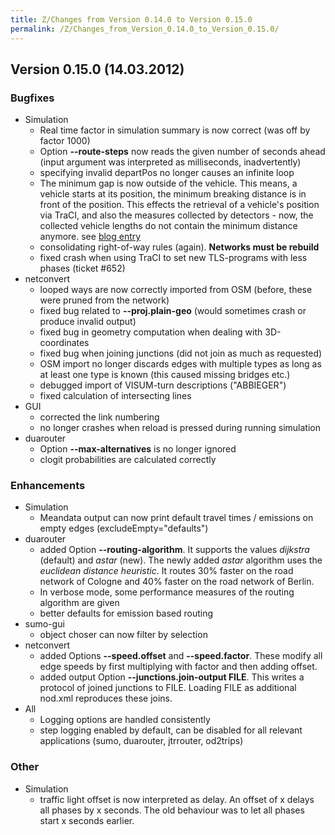 ```yaml
---
title: Z/Changes from Version 0.14.0 to Version 0.15.0
permalink: /Z/Changes_from_Version_0.14.0_to_Version_0.15.0/
---
```


## Version 0.15.0 (14.03.2012)

### Bugfixes

- Simulation
  - Real time factor in simulation summary is now correct (was off
    by factor 1000)
  - Option **--route-steps** now reads the given number of seconds ahead (input
    argument was interpreted as milliseconds, inadvertently)
  - specifying invalid departPos no longer causes an infinite loop
  - The minimum gap is now outside of the vehicle. This means, a
    vehicle starts at its position, the minimum breaking distance is
    in front of the position. This effects the retrieval of a
    vehicle's position via TraCI, and also the measures collected by
    detectors - now, the collected vehicle lengths do not contain
    the minimum distance anymore. see [blog entry](http://sourceforge.net/apps/wordpress/sumo/2012/02/14/request-for-comments-pulling-mingap-out-of-the-vehicle/)
  - consolidating right-of-way rules (again). **Networks must be
    rebuild**
  - fixed crash when using TraCI to set new TLS-programs with less
    phases (ticket \#652)
- netconvert
  - looped ways are now correctly imported from OSM (before, these
    were pruned from the network)
  - fixed bug related to **--proj.plain-geo** (would sometimes crash or produce invalid
    output)
  - fixed bug in geometry computation when dealing with
    3D-coordinates
  - fixed bug when joining junctions (did not join as much as
    requested)
  - OSM import no longer discards edges with multiple types as long
    as at least one type is known (this caused missing bridges etc.)
  - debugged import of VISUM-turn descriptions ("ABBIEGER")
  - fixed calculation of intersecting lines
- GUI
  - corrected the link numbering
  - no longer crashes when reload is pressed during running
    simulation
- duarouter
  - Option **--max-alternatives** is no longer ignored
  - clogit probabilities are calculated correctly

### Enhancements

- Simulation
  - Meandata output can now print default travel times / emissions
    on empty edges (excludeEmpty="defaults")
- duarouter
  - added Option **--routing-algorithm**. It supports the values *dijkstra* (default) and
    *astar* (new). The newly added *astar* algorithm uses the
    *euclidean distance heuristic*. It routes 30% faster on the road
    network of Cologne and 40% faster on the road network of Berlin.
  - In verbose mode, some performance measures of the routing
    algorithm are given
  - better defaults for emission based routing
- sumo-gui
  - object choser can now filter by selection
- netconvert
  - added Options **--speed.offset** and **--speed.factor**. These modify all edge speeds by first
    multiplying with factor and then adding offset.
  - added output Option **--junctions.join-output FILE**. This writes a protocol of joined junctions
    to FILE. Loading FILE as additional nod.xml reproduces these
    joins.
- All
  - Logging options are handled consistently
  - step logging enabled by default, can be disabled for all
    relevant applications (sumo, duarouter, jtrrouter, od2trips)

### Other

- Simulation
  - traffic light offset is now interpreted as delay. An offset of x
    delays all phases by x seconds. The old behaviour was to let all
    phases start x seconds earlier.